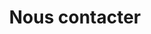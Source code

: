 ---
title: "Nous contacter"
page_header_bg: "images/bg/section-bg4.jpg"
description: "This is meta description"
layout: "contact"
draft: false

##################### contact form ################
contact:
  subtitle : "Envoyez nous un message"
  title : "Formulaire de contact"
  # form_action: "#" # Contact form works with https://formspree.io/
  contact_topics:
  - "Aide sur DAT / DEX"
  - "Migration Cloud"
  - "Accompagnement / Formation"
  - "Troubleshooting / Performance"
  - "Analyse FinOps"
  - "Autres"

####################### map ######################
map:
  enable : true
  gmap_api : "https://maps.googleapis.com/maps/api/js?key=AIzaSyCcABaamniA6OL5YvYSpB3pFMNrXwXnLwU&libraries=places"
  map_latitude : "51.5223477"
  map_longitude : "-0.1622023"
  map_marker : "images/marker.png"
geo:
  title: Square Factory
  embed: https://www.openstreetmap.org/export/embed.html?bbox=2.3264998197555546%2C48.86411131208258%2C2.3318964242935185%2C48.86831766397005&layer=mapnik&marker=48.86621311996304%2C2.3291968398552854
  map_big: https://www.openstreetmap.org/?mlat=48.86621&mlon=2.3292#map=18/48.86621/2.3292

##################### branch ######################
branch:
  enable : false
  branch_office:
  # branch office loop
  - title : "Corporate Office"
    info:
    # branch information loop
    - label : "North Main Street,Brooklyn Australia"
      icon : "ti-location-pin" # here we use themify icon pack : https://themify.me/themify-icons
      
    # branch information loop
    - label : "Email: contact@mail.com"
      icon : "ti-email" # here we use themify icon pack : https://themify.me/themify-icons
      
    # branch information loop
    - label : "Phone:+88 01672 506 744"
      icon : "ti-mobile" # here we use themify icon pack : https://themify.me/themify-icons

        
  # branch office loop
  - title : "USA Location"
    info:
    # branch information loop
    - label : "North Main Street,Brooklyn Australia"
      icon : "ti-location-pin" # here we use themify icon pack : https://themify.me/themify-icons
      
    # branch information loop
    - label : "Email: contact@mail.com"
      icon : "ti-email" # here we use themify icon pack : https://themify.me/themify-icons
      
    # branch information loop
    - label : "Phone:+88 01672 506 744"
      icon : "ti-mobile" # here we use themify icon pack : https://themify.me/themify-icons

        
  # branch office loop
  - title : "Europe"
    info:
    # branch information loop
    - label : "North Main Street,Brooklyn Australia"
      icon : "ti-location-pin" # here we use themify icon pack : https://themify.me/themify-icons
      
    # branch information loop
    - label : "Email: contact@mail.com"
      icon : "ti-email" # here we use themify icon pack : https://themify.me/themify-icons
      
    # branch information loop
    - label : "Phone:+88 01672 506 744"
      icon : "ti-mobile" # here we use themify icon pack : https://themify.me/themify-icons
      
---